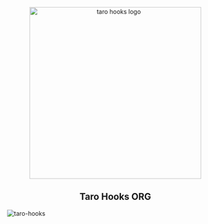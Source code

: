 <div align="center">
  <img width="400" src="https://cdn.jsdelivr.net/gh/innocces/DrawingBed/2021-10-05/1633441571916-hook.png" alt="taro hooks logo"/>
  <h2>Taro Hooks ORG</h2>
</div>

![taro-hooks](https://cdn.jsdelivr.net/gh/innocces/DrawingBed/2021-10-05/1633441659846-logo.png)